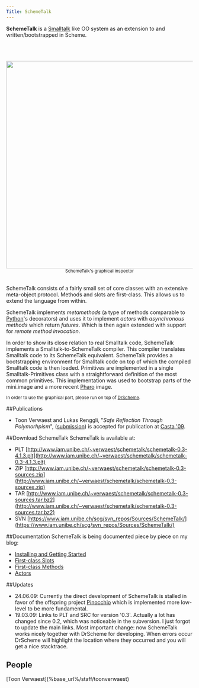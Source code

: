 ```yaml
---
Title: SchemeTalk
---
```


<b>SchemeTalk</b> is a [Smalltalk](http://smalltalk.org) like OO system as an extension to and written/bootstrapped in Scheme.

<br><br>
<center><img src="http://www.iam.unibe.ch/~verwaest/schemetalk/schemetalk-object-inspector.png" style="width: 40em"><br>
<small>SchemeTalk's graphical inspector</small></center>
<br>

SchemeTalk consists of a fairly small set of core classes with an extensive meta-object protocol. Methods and slots are first-class. This allows us to extend the language from within.

SchemeTalk implements <i>metamethods</i> (a type of methods comparable to [Python](http://www.python.org)'s decorators) and uses it to implement <i>actors</i> with <i>asynchronous methods</i> which return <i>futures</i>.  Which is then again extended with support for <i>remote method invocation</i>. 

In order to show its close relation to real Smalltalk code, SchemeTalk implements a Smalltalk-to-SchemeTalk compiler. This compiler translates Smalltalk code to its SchemeTalk equivalent. SchemeTalk provides a bootstrapping environment for Smalltalk code on top of which the compiled Smalltalk code is then loaded. Primitives are implemented in a single Smalltalk-Primitives class with a straightforward definition of the most common primitives. This implementation was used to bootstrap parts of the mini.image and a more recent <a href="http://www.pharo-project.org">Pharo</a> image.

<small>In order to use the graphical part, please run on top of [DrScheme](http://www.plt-scheme.org/).</small>

##Publications

-  Toon Verwaest and Lukas Renggli, "<i>Safe Reflection Through Polymorhpism</i>", ([submission](http://scg.unibe.ch/archive/papers/Verw09aSafeReflectionThroughPolymorphism.pdf)) is accepted for publication at [Casta '09](http://casta.unibe.ch).

##Download SchemeTalk
SchemeTalk is available at:


-  PLT [http://www.iam.unibe.ch/~verwaest/schemetalk/schemetalk-0.3-4.1.3.plt](http://www.iam.unibe.ch/~verwaest/schemetalk/schemetalk-0.3-4.1.3.plt)
-  ZIP [http://www.iam.unibe.ch/~verwaest/schemetalk/schemetalk-0.3-sources.zip](http://www.iam.unibe.ch/~verwaest/schemetalk/schemetalk-0.3-sources.zip)
-  TAR [http://www.iam.unibe.ch/~verwaest/schemetalk/schemetalk-0.3-sources.tar.bz2](http://www.iam.unibe.ch/~verwaest/schemetalk/schemetalk-0.3-sources.tar.bz2)
-  SVN [https://www.iam.unibe.ch/scg/svn_repos/Sources/SchemeTalk/](https://www.iam.unibe.ch/scg/svn_repos/Sources/SchemeTalk/)

##Documentation
SchemeTalk is being documented piece by piece on my blog:

-  [Installing and Getting Started](http://www.iam.unibe.ch/~verwaest/blog/?p=5)
-  [First-class Slots](http://www.iam.unibe.ch/~verwaest/blog/?p=6)
-  [First-class Methods](http://www.iam.unibe.ch/~verwaest/blog/?p=7)
-  [Actors](http://www.iam.unibe.ch/~verwaest/blog/?p=17)

##Updates

-  24.06.09: Currently the direct development of SchemeTalk is stalled in favor of the offspring project [Pinocchio](%base_url%/research/pinocchio) which is implemented more low-level to be more fundamental.
-  19.03.09: Links to PLT and SRC for version '0.3'. Actually a lot has changed since 0.2, which was noticeable in the subversion. I just forgot to update the main links. Most important change: now SchemeTalk works nicely together with DrScheme for developing. When errors occur DrScheme will highlight the location where they occurred and you will get a nice stacktrace.
<h2>People</h2>
[Toon Verwaest](%base_url%/staff/toonverwaest)

